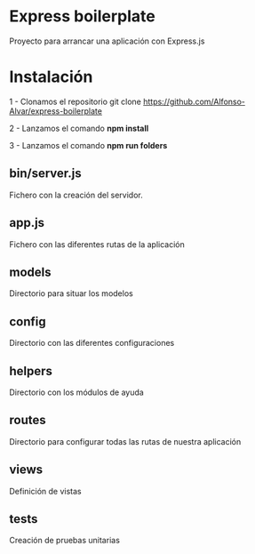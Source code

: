 # Express boilerplate

Proyecto para arrancar una aplicación con Express.js

# Instalación

1 - Clonamos el repositorio
git clone https://github.com/Alfonso-Alvar/express-boilerplate

2 - Lanzamos el comando **npm install**

3 - Lanzamos el comando **npm run folders**

## bin/server.js
Fichero con la creación del servidor.

## app.js
Fichero con las diferentes rutas de la aplicación

## models
Directorio para situar los modelos

## config
Directorio con las diferentes configuraciones

## helpers
Directorio con los módulos de ayuda

## routes
Directorio para configurar todas las rutas de nuestra aplicación

## views
Definición de vistas

## tests
Creación de pruebas unitarias